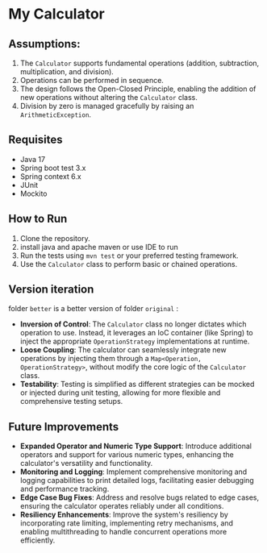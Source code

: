 # My Calculator
 
 
## Assumptions:
 
1. The `Calculator` supports fundamental operations (addition, subtraction, multiplication, and division).
2. Operations can be performed in sequence.
3. The design follows the Open-Closed Principle, enabling the addition of new operations without altering the `Calculator` class.
4. Division by zero is managed gracefully by raising an `ArithmeticException`.

 
## Requisites
- Java 17
- Spring boot test 3.x
- Spring context 6.x
- JUnit
- Mockito


## How to Run
1. Clone the repository.
2. install java and apache maven or use IDE to run
3. Run the tests using `mvn test` or your preferred testing framework.
4. Use the `Calculator` class to perform basic or chained operations.

## Version iteration

folder `better` is a better version of folder `original` :
 
* **Inversion of Control**: The `Calculator` class no longer dictates which operation to use. Instead, it leverages an IoC container (like Spring) to inject the appropriate `OperationStrategy` implementations at runtime.
* **Loose Coupling**: The calculator can seamlessly integrate new operations by injecting them through a `Map<Operation, OperationStrategy>`, without modify the core logic of the `Calculator` class.
* **Testability**: Testing is simplified as different strategies can be mocked or injected during unit testing, allowing for more flexible and comprehensive testing setups.
  
 
## Future Improvements
- **Expanded Operator and Numeric Type Support**: Introduce additional operators and support for various numeric types, enhancing the calculator's versatility and functionality.
- **Monitoring and Logging**: Implement comprehensive monitoring and logging capabilities to print detailed logs, facilitating easier debugging and performance tracking.
- **Edge Case Bug Fixes**: Address and resolve bugs related to edge cases, ensuring the calculator operates reliably under all conditions.
- **Resiliency Enhancements**: Improve the system's resiliency by incorporating rate limiting, implementing retry mechanisms, and enabling multithreading to handle concurrent operations more efficiently.
